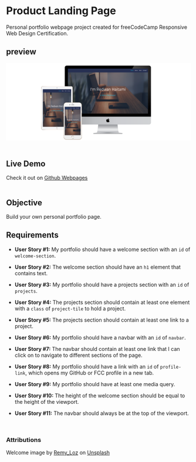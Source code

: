 # Product Landing Page 

Personal portfolio webpage project created for freeCodeCamp Responsive Web Design Certification.<br>

## preview 

![the project preview](./images/preview.png)</br>
<br>

## Live Demo 

Check it out on [Github Webpages]()<br>
<br>

## Objective 

Build your own personal portfolio page.

## Requirements 

- **User Story #1:** My portfolio should have a welcome section with an `id` of `welcome-section`.

- **User Story #2:** The welcome section should have an `h1` element that contains text.

- **User Story #3:** My portfolio should have a projects section with an `id` of `projects`.

- **User Story #4:** The projects section should contain at least one element with a `class` of `project-tile` to hold a project.

- **User Story #5:** The projects section should contain at least one link to a project.

- **User Story #6:** My portfolio should have a navbar with an `id` of `navbar`.

- **User Story #7:** The navbar should contain at least one link that I can click on to navigate to different sections of the page.

- **User Story #8:** My portfolio should have a link with an `id` of `profile-link`, which opens my GitHub or FCC profile in a new tab.

- **User Story #9:** My portfolio should have at least one media query.

- **User Story #10:** The height of the welcome section should be equal to the height of the viewport.

- **User Story #11:** The navbar should always be at the top of the viewport.
<br>

### Attributions 

Welcome image by [Remy_Loz](https://unsplash.com/@remyloz?utm_content=creditCopyText&utm_medium=referral&utm_source=unsplash) on [Unsplash](https://unsplash.com)